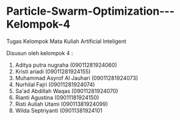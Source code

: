 # Particle-Swarm-Optimization---Kelompok-4

Tugas Kelompok Mata Kuliah Artificial Inteligent

Disusun oleh kelompok 4 :

   1. Aditya putra nugraha (09011281924060)
   2. Kristi ariadi (09011281924155)
   3. Muhammad Asyrof Al Jauhari (09011281924073)
   4. Nurhilal Fajri (09011281924074)
   5. Sa'ad Abdillah Waqas (09011281924070)
   6. Rianti Agustina (09011181924150)
   7. Risti Auliah Utami (09011381924099)
   8. Wilda Septriyanti (09011381924101
